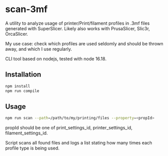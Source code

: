 # scan-3mf

A utility to analyze usage of printer/Print/filament profiles in .3mf files generated with SuperSlicer.
Likely also works with PrusaSlicer, Slic3r, OrcaSlicer.

My use case: check which profiles are used seldomly and should be thrown away, and which I use regularly.

CLI tool based on nodejs, tested with node 16.18.

## Installation 

```bash
npm install
npm run compile
```

## Usage

```bash
npm run scan --path=/path/to/my/printing/files --property=<propId>
```

propId should be one of print_settings_id, printer_settings_id, filament_settings_id.

Script scans all found files and logs a list stating how many times each profile type is being used.